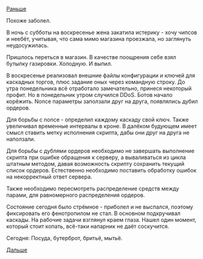 [Раньше](2015.09.04.md)

Похоже заболел.

В ночь с субботы на воскресенье жена закатила истерику - хочу чипсов и неебёт, учитывая, что сама мимо магазина проезжала, но заглянуть неудосужилась.

Пришлось переться в магазин.
В качестве поощрения себе взял бутылку газировки. Холодную. И выпил.

В воскресенье реализовал внешние файлы конфигурации и ключей для каскадных торгов, плюс задание оных через командную строку. До утра понедельника всё отработало замечательно, принеся некоторый профит.
Но в понедельник утром случился DDoS. Ботов начало корёжить. Nonce параметры заползали друг на друга, появлялись дубил ордеров.

Для борьбы с nonce - определил каждому каскаду свой ключ. Также увеличивал временные интервалы в кроне. В далёком будующем имеет смысл ставить метку исполнения скрипта, дабы они друг на друга не наползали.

Для борьбы с дублями ордеров необходимо не завершать выполнение скрипта при ошибке обращения к серверу, а вываливаться из цикла штатным методом, давая возможность скрипту сохранить текущий список ордеров.
Естественно необходимо поставить обработку ошибок на некорректный ответ сервера.

Также необходимо пересмотреть распределение средств между парами, для равномерного распределения ордеров.

Состояние сегодня было стрёмное - приболел и не выспался, поэтому фиксировать его фенотропилом не стал.
В основном подкручивал каскады. На рабочие задачи взглянул краем глаза. Нашел один момент, который стоит копать, всё-таки напарник не даёт соскучится.

Сегодня:
Посуда, бутерброт, бритьё, мытьё.

[Дальше](2015.09.08.md)